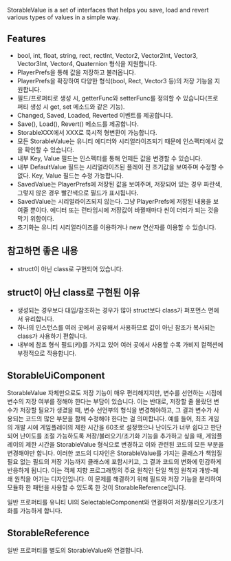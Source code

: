 StorableValue is a set of interfaces that helps you save, load and revert various types of values in a simple way.

## Features

- bool, int, float, string, rect, rectInt, Vector2, Vector2Int, Vector3, Vector3Int, Vector4, Quaternion 형식을 지원합니다.
- PlayerPrefs을 통해 값을 저장하고 불러옵니다.
- PlayerPrefs을 확장하여 다양한 형식(bool, Rect, Vector3 등)의 저장 기능을 지원합니다.
- 필드/프로퍼티로 생성 시, getterFunc와 setterFunc를 정의할 수 있습니다(프로퍼티 생성 시 get, set 메소드와 같은 기능).
- Changed, Saved, Loaded, Reverted 이벤트를 제공합니다.
- Save(), Load(), Revert() 메소드를 제공합니다.
- StorableXXX에서 XXX로 묵시적 형변환이 가능합니다.
- 모든 StorableValue는 유니티 에디터와 시리얼라이즈되기 때문에 인스펙터에서 값을 확인할 수 있습니다.
- 내부 Key, Value 필드는 인스펙터를 통해 언제든 값을 변경할 수 있습니다.
- 내부 DefaultValue 필드는 시리얼라이즈된 플레이 전 초기값을 보여주며 수정할 수 없다. Key, Value 필드는 수정 가능합니다.
- SavedValue는 PlayerPrefs에 저장된 값을 보여주며, 저장되어 있는 경우 파란색, 그렇지 않은 경우 빨간색으로 필드가 표시됩니다.
- SavedValue는 시리얼라이즈되지 않는다. 그냥 PlayerPrefs에 저장된 내용을 보여줄 뿐이다. 에디터 또는 런타임시에 저장값이 바뀔때마다 씬이 더티가 되는 것을 막기 위함이다.
- 초기화는 유니티 시리얼라이즈를 이용하거나 new 연산자를 이용할 수 있습니다.

## 참고하면 좋은 내용

- struct이 아닌 class로 구현되어 있습니다.

## struct이 아닌 class로 구현된 이유

- 생성되는 경우보다 대입/참조하는 경우가 많아 struct보다 class가 퍼포먼스 면에서 유리합니다.
- 하나의 인스턴스를 여러 곳에서 공유해서 사용하므로 값이 아닌 참조가 복사되는 class가 사용하기 편합니다.
- 내부에 참조 형식 필드(키)를 가지고 있어 여러 곳에서 사용할 수록 가비지 컬랙션에 부정적으로 작용합니다.

## StorableUiComponent

StorableValue 자체만으로도 저장 기능이 매우 편리해지지만, 변수를 선언하는 시점에 변수의 저장 여부를 정해야 한다는 부담이 있습니다. 이는 반대로, 저장할 줄 몰랐던 변수가 저장할 필요가 생겼을 때, 변수 선언부의 형식을 변경해야하고, 그 결과 변수가 사용되는 코드의 많은 부분을 함께 수정해야 한다는 걸 의미합니다. 예를 들어, 최초 게임의 개발 시에 게임플레이의 제한 시간을 60초로 설정했으나 난이도가 너무 쉽다고 판단되어 난이도를 조절 가능하도록 저장/불러오기/초기화 기능을 추가하고 싶을 때, 게임플레이의 제한 시간을 StorableValue 형식으로 변경하고 이와 관련된 코드의 모든 부분을 변경해야만 합니다. 이러한 코드의 디자인은 StorableValue를 가지는 클래스가 책임질 필요 없는 필드의 저장 기능까지 클래스에 포함시키고, 그 결과 코드의 변화에 민감하게 반응하게 됩니다. 이는 객체 지향 프로그래밍의 주요 원칙인 단일 책임 원칙과 개방-폐쇄 원칙을 어기는 디자인입니다. 이 문제를 해결하기 위해 필드와 저장 기능을 분리하여 모듈화 한 패턴을 사용할 수 있도록 한 것이 StorableReference입니다.

일반 프로퍼티를 유니티 UI의 SelectableComponent와 연결하여 저장/불러오기/초기화를 가능하게 합니다.

## StorableReference

일반 프로퍼티를 별도의 StorableValue와 연결합니다.